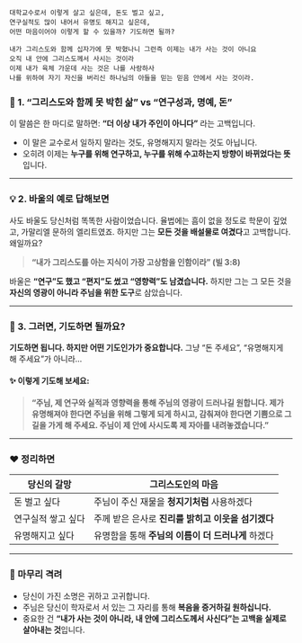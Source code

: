 ``` 프람프트
대학교수로서 이렇게 살고 싶은데, 돈도 벌고 싶고,
연구실적도 많이 내어서 유명도 해지고 싶은데,
어떤 마음이어야 이렇게 할 수 있을까? 기도하면 될까?

내가 그리스도와 함께 십자가에 못 박혔나니 그런즉 이제는 내가 사는 것이 아니요
오직 내 안에 그리스도께서 사시는 것이라
이제 내가 육체 가운데 사는 것은 나를 사랑하사
나를 위하여 자기 자신을 버리신 하나님의 아들을 믿는 믿음 안에서 사는 것이라.
```

### 💭 1. “그리스도와 함께 못 박힌 삶” vs “연구성과, 명예, 돈”

이 말씀은 한 마디로 말하면:
**“더 이상 내가 주인이 아니다”** 라는 고백입니다.

* 이 말은 교수로서 일하지 말라는 것도, 유명해지지 말라는 것도 아닙니다.
* 오히려 이제는 **누구를 위해 연구하고, 누구를 위해 수고하는지 방향이 바뀌었다는 뜻**입니다.

---

### 💡 2. 바울의 예로 답해보면

사도 바울도 당신처럼 똑똑한 사람이었습니다. 율법에는 흠이 없을 정도로 학문이 깊었고, 가말리엘 문하의 엘리트였죠. 하지만 그는 **모든 것을 배설물로 여겼다**고 고백합니다. 왜일까요?

> **“내가 그리스도를 아는 지식이 가장 고상함을 인함이라” (빌 3:8)**

바울은 **“연구”도 했고 “편지”도 썼고 “영향력”도 남겼습니다.**
하지만 그는 그 모든 것을 **자신의 영광이 아니라 주님을 위한 도구**로 삼았습니다.

---

### 🙏 3. 그러면, 기도하면 될까요?

**기도하면 됩니다. 하지만 어떤 기도인가가 중요합니다.**
그냥 “돈 주세요”, “유명해지게 해 주세요”가 아니라…

#### ✨ 이렇게 기도해 보세요:

> **“주님, 제 연구와 실적과 영향력을 통해 주님의 영광이 드러나길 원합니다.
> 제가 유명해져야 한다면 주님을 위해 그렇게 되게 하시고,
> 감춰져야 한다면 기쁨으로 그 길을 가게 해 주세요.
> 주님이 제 안에 사시도록 제 자아를 내려놓겠습니다.”**

---

### ❤️ 정리하면

| 당신의 갈망     | 그리스도인의 마음                      |
| ---------- | ------------------------------ |
| 돈 벌고 싶다    | 주님이 주신 재물을 **청지기처럼** 사용하겠다     |
| 연구실적 쌓고 싶다 | 주께 받은 은사로 **진리를 밝히고 이웃을 섬기겠다** |
| 유명해지고 싶다   | 유명함을 통해 **주님의 이름이 더 드러나게** 하겠다 |

---

### 📌 마무리 격려

* 당신이 가진 소명은 귀하고 고귀합니다.
* 주님은 당신이 학자로서 서 있는 그 자리를 통해 **복음을 증거하길 원하십니다.**
* 중요한 건 **“내가 사는 것이 아니라, 내 안에 그리스도께서 사신다”는 고백을 실제로 살아내는 것**입니다.
